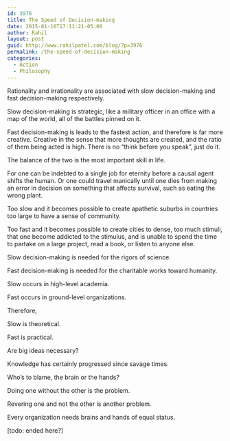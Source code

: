 ```yaml
---
id: 3976
title: The Speed of Decision-making
date: 2015-01-16T17:11:21-05:00
author: Rahil
layout: post
guid: http://www.rahilpatel.com/blog/?p=3976
permalink: /the-speed-of-decision-making
categories:
  - Action
  - Philosophy
---
```

Rationality and irrationality are associated with slow decision-making and fast decision-making respectively.

Slow decision-making is strategic, like a military officer in an office with a map of the world, all of the battles pinned on it.

Fast decision-making is leads to the fastest action, and therefore is far more creative. Creative in the sense that more thoughts are created, and the ratio of them being acted is high. There is no &#8220;think before you speak&#8221;, just do it.

The balance of the two is the most important skill in life.

For one can be indebted to a single job for eternity before a causal agent shifts the human. Or one could travel manically until one dies from making an error in decision on something that affects survival, such as eating the wrong plant.

Too slow and it becomes possible to create apathetic suburbs in countries too large to have a sense of community.

Too fast and it becomes possible to create cities to dense, too much stimuli, that one become addicted to the stimulus, and is unable to spend the time to partake on a large project, read a book, or listen to anyone else.

Slow decision-making is needed for the rigors of science.

Fast decision-making is needed for the charitable works toward humanity.

Slow occurs in high-level academia.

Fast occurs in ground-level organizations.

Therefore,

Slow is theoretical.

Fast is practical.

Are big ideas necessary?

Knowledge has certainly progressed since savage times.

Who&#8217;s to blame, the brain or the hands?

Doing one without the other is the problem.

Revering one and not the other is another problem.

Every organization needs brains and hands of equal status.

[todo: ended here?]